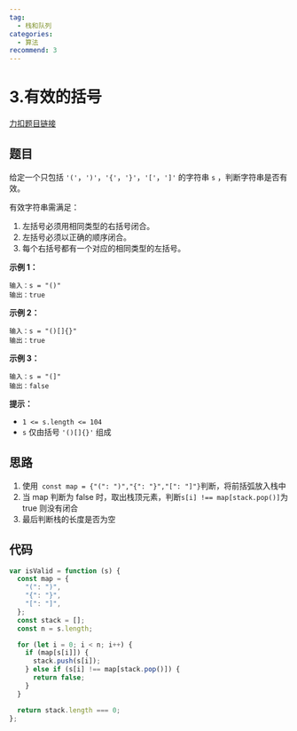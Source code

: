 ```yaml
---
tag:
  - 栈和队列
categories:
  - 算法
recommend: 3
---
```


# 3.有效的括号

[力扣题目链接](https://leetcode.cn/problems/valid-parentheses/)

## 题目

给定一个只包括 `'('`，`')'`，`'{'`，`'}'`，`'['`，`']'` 的字符串 `s` ，判断字符串是否有效。

有效字符串需满足：

1. 左括号必须用相同类型的右括号闭合。
2. 左括号必须以正确的顺序闭合。
3. 每个右括号都有一个对应的相同类型的左括号。

**示例 1：**

```
输入：s = "()"
输出：true
```

**示例 2：**

```
输入：s = "()[]{}"
输出：true
```

**示例 3：**

```
输入：s = "(]"
输出：false
```

**提示：**

- `1 <= s.length <= 104`
- `s` 仅由括号 `'()[]{}'` 组成

## 思路

1. 使用` const map = {"(": ")","{": "}","[": "]"}`判断，将前括弧放入栈中
2. 当 map 判断为 false 时，取出栈顶元素，判断`s[i] !== map[stack.pop()]`为 true 则没有闭合
3. 最后判断栈的长度是否为空

## 代码

```js
var isValid = function (s) {
  const map = {
    "(": ")",
    "{": "}",
    "[": "]",
  };
  const stack = [];
  const n = s.length;

  for (let i = 0; i < n; i++) {
    if (map[s[i]]) {
      stack.push(s[i]);
    } else if (s[i] !== map[stack.pop()]) {
      return false;
    }
  }

  return stack.length === 0;
};
```
